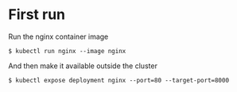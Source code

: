 # First run

Run the nginx container image

```
$ kubectl run nginx --image nginx

```

And then make it available outside the cluster

```
$ kubectl expose deployment nginx --port=80 --target-port=8000
```